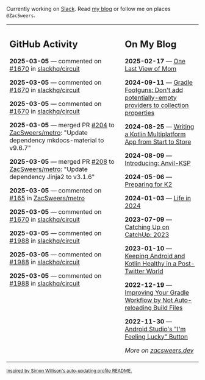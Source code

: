 Currently working on [Slack](https://slack.com/). Read [my blog](https://zacsweers.dev/) or follow me on places `@ZacSweers`.

<table><tr><td valign="top" width="60%">

## GitHub Activity
<!-- githubActivity starts -->
**2025-03-05** — commented on [#1670](https://github.com/slackhq/circuit/issues/1670#issuecomment-2702589973) in [slackhq/circuit](https://github.com/slackhq/circuit)

**2025-03-05** — commented on [#1670](https://github.com/slackhq/circuit/issues/1670#issuecomment-2702549637) in [slackhq/circuit](https://github.com/slackhq/circuit)

**2025-03-05** — commented on [#1670](https://github.com/slackhq/circuit/issues/1670#issuecomment-2702504884) in [slackhq/circuit](https://github.com/slackhq/circuit)

**2025-03-05** — merged PR [#204](https://github.com/ZacSweers/metro/pull/204) to [ZacSweers/metro](https://github.com/ZacSweers/metro): "Update dependency mkdocs-material to v9.6.7"

**2025-03-05** — merged PR [#208](https://github.com/ZacSweers/metro/pull/208) to [ZacSweers/metro](https://github.com/ZacSweers/metro): "Update dependency Jinja2 to v3.1.6"

**2025-03-05** — commented on [#165](https://github.com/ZacSweers/metro/issues/165#issuecomment-2702123219) in [ZacSweers/metro](https://github.com/ZacSweers/metro)

**2025-03-05** — commented on [#1670](https://github.com/slackhq/circuit/issues/1670#issuecomment-2701945179) in [slackhq/circuit](https://github.com/slackhq/circuit)

**2025-03-05** — commented on [#1988](https://github.com/slackhq/circuit/issues/1988#issuecomment-2701768248) in [slackhq/circuit](https://github.com/slackhq/circuit)

**2025-03-05** — commented on [#1988](https://github.com/slackhq/circuit/issues/1988#issuecomment-2701526632) in [slackhq/circuit](https://github.com/slackhq/circuit)

**2025-03-05** — commented on [#1988](https://github.com/slackhq/circuit/issues/1988#issuecomment-2701178294) in [slackhq/circuit](https://github.com/slackhq/circuit)
<!-- githubActivity ends -->
</td><td valign="top" width="40%">

## On My Blog
<!-- blog starts -->
**2025-02-17** — [One Last View of Mom](https://www.zacsweers.dev/one-last-view-of-mom/)

**2024-09-11** — [Gradle Footguns: Don't add potentially-empty providers to collection properties](https://www.zacsweers.dev/gradle-footgun-adding-empty-providers-to-collection-properties/)

**2024-08-25** — [Writing a Kotlin Multiplatform App from Start to Store](https://www.zacsweers.dev/writing-a-kotlin-multiplatform-app-from-start-to-store/)

**2024-08-09** — [Introducing: Anvil-KSP](https://www.zacsweers.dev/introducing-anvil-ksp/)

**2024-05-06** — [Preparing for K2](https://www.zacsweers.dev/preparing-for-k2/)

**2024-01-03** — [Life in 2024](https://www.zacsweers.dev/life-in-2024/)

**2023-07-09** — [Catching Up on CatchUp: 2023](https://www.zacsweers.dev/catching-up-on-catchup-2023/)

**2023-01-10** — [Keeping Android and Kotlin Healthy in a Post-Twitter World](https://www.zacsweers.dev/keeping-android-healthy/)

**2022-12-19** — [Improving Your Gradle Workflow by Not Auto-reloading Build Files](https://www.zacsweers.dev/improving-your-workflow-by-not-auto-reloading-build-files/)

**2022-11-30** — [Android Studio's "I'm Feeling Lucky" Button](https://www.zacsweers.dev/android-studios-im-feeling-lucky-button/)
<!-- blog ends -->
_More on [zacsweers.dev](https://zacsweers.dev/)_
</td></tr></table>

<sub><a href="https://simonwillison.net/2020/Jul/10/self-updating-profile-readme/">Inspired by Simon Willison's auto-updating profile README.</a></sub>
